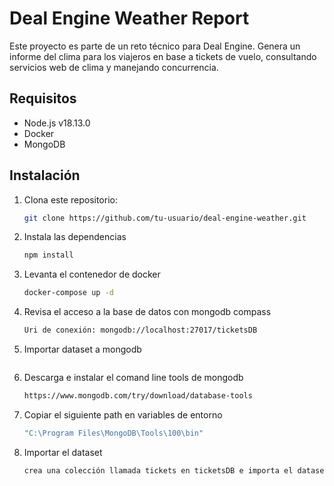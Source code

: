 # Deal Engine Weather Report

Este proyecto es parte de un reto técnico para Deal Engine. Genera un informe del clima para los viajeros en base a tickets de vuelo, consultando servicios web de clima y manejando concurrencia.

## Requisitos

- Node.js v18.13.0
- Docker
- MongoDB

## Instalación

1. Clona este repositorio:
   ```bash
   git clone https://github.com/tu-usuario/deal-engine-weather.git
2. Instala las dependencias
    ```bash
    npm install
3. Levanta el contenedor de docker
    ```bash
    docker-compose up -d
4. Revisa el acceso a la base de datos con mongodb compass
    ```bash
    Uri de conexión: mongodb://localhost:27017/ticketsDB
5. Importar dataset a mongodb
    ```bash
6. Descarga e instalar el comand line tools de mongodb
    ```bash
    https://www.mongodb.com/try/download/database-tools
7. Copiar el siguiente path en variables de entorno
    ```bash
    "C:\Program Files\MongoDB\Tools\100\bin"
8. Importar el dataset
    ```bash
    crea una colección llamada tickets en ticketsDB e importa el dataset.csv en la colección

    